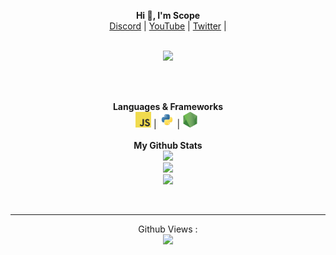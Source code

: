<p align='center'>
  <b>Hi 👋, I'm Scope</b><br>
  <a href="">Discord</a> |
  <a href="">YouTube</a> |
  <a href="https://twitter.com/scope_open">Twitter</a> |
</p>

<p align="center"><br>
	<img src="https://discord-readme-badge.vercel.app/api?id=890442340370632714">
     </a>
</p>

<br><br>
<p align="center">
	<b>Languages & Frameworks</b>
	<br>
	<code><img height="25" src="https://raw.githubusercontent.com/github/explore/80688e429a7d4ef2fca1e82350fe8e3517d3494d/topics/javascript/javascript.png"></code>&nbsp;|
	<code><img height="25" src="https://raw.githubusercontent.com/github/explore/80688e429a7d4ef2fca1e82350fe8e3517d3494d/topics/python/python.png"></code>&nbsp;|
	<code><img height="25" src="https://raw.githubusercontent.com/github/explore/80688e429a7d4ef2fca1e82350fe8e3517d3494d/topics/nodejs/nodejs.png"></code>&nbsp;
	<br><br>
	<b>My Github Stats</b><br>
    	<img src="https://github-readme-streak-stats.herokuapp.com/?user=ScopeOpen&theme=dark&hide_border=true">
	<br>
	<img src="https://github-readme-stats.vercel.app/api?username=ScopeOpen&include_all_commits=true&show_icons=true&hide_border=true&hide_title=true&count_private=true&theme=dark">
	<br>
	<img src="https://github-readme-stats.vercel.app/api/top-langs/?username=ScopeOpen&layout=compact&count_private=true&langs_count=8&hide_border=true&theme=dark">
</p>


<p>&nbsp;</p>    

---  

<p align="center"> 
  Github Views :<br>
  <img src="https://profile-counter.glitch.me/Scope/count.svg" />
</p>
